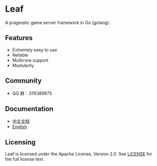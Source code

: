 Leaf
====
A pragmatic game server framework in Go (golang).

Features
---------

* Extremely easy to use
* Reliable
* Multicore support
* Modularity

Community
---------

* QQ 群：376389675

Documentation
---------

* [中文文档](https://util/leaf/blob/master/TUTORIAL_ZH.md)
* [English](https://util/leaf/blob/master/TUTORIAL_EN.md)

Licensing
---------

Leaf is licensed under the Apache License, Version 2.0. See [LICENSE](https://util/leaf/blob/master/LICENSE) for the full license text.
